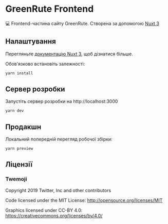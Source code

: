 # GreenRute Frontend

💻 Frontend-частина сайту GreenRute. Створена за допомогою [Nuxt 3](https://nuxt.com/)

## Налаштування

Перегляньте [документацію Nuxt 3](https://nuxt.com/docs/getting-started/introduction), щоб дізнатися більше.

Обов'язково встановіть залежності:

```bash
yarn install
```

## Сервер розробки

Запустіть сервер розробки на http://localhost:3000

```bash
yarn dev
```

## Продакшн

Локальний попередній перегляд робочої збірки:

```bash
yarn preview
```

## Ліцензії

### Twemoji

Copyright 2019 Twitter, Inc and other contributors

Code licensed under the MIT License: http://opensource.org/licenses/MIT

Graphics licensed under CC-BY 4.0: https://creativecommons.org/licenses/by/4.0/

